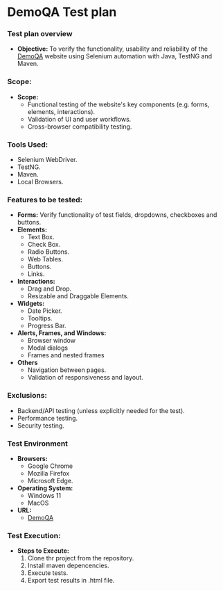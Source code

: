 # DemoQA Test plan
### Test plan overview
- **Objective:** To verify the functionality, usability and reliability of the [DemoQA](https://demoqa.com/) website using Selenium automation with Java, TestNG and Maven.
### Scope: 
- **Scope:**
  - Functional testing of the website's key components (e.g. forms, elements, interactions).
  - Validation of UI and user workflows.
  - Cross-browser compatibility testing.
 ### Tools Used:
 - Selenium WebDriver.
 - TestNG.
 - Maven.
 - Local Browsers.
### Features to be tested:
- **Forms:** Verify functionality of test fields, dropdowns, checkboxes and buttons.
- **Elements:**
  - Text Box.
  - Check Box.
  - Radio Buttons.
  - Web Tables.
  - Buttons.
  - Links.
- **Interactions:**
  - Drag and Drop.
  - Resizable and Draggable Elements.
- **Widgets:**
  - Date Picker.
  - Tooltips.
  - Progress Bar.
- **Alerts, Frames, and Windows:**
  - Browser window
  - Modal dialogs
  - Frames and nested frames
- **Others**
  - Navigation between pages.
  - Validation of responsiveness and layout.
### Exclusions:
- Backend/API testing (unless explicitly needed for the test).
- Performance testing.
- Security testing.
### Test Environment
- **Browsers:**
  - Google Chrome
  - Mozilla Firefox
  - Microsoft Edge.
- **Operating System:**
  - Windows 11
  - MacOS
- **URL:**
  -  [DemoQA](https://demoqa.com/)
### Test Execution:
- **Steps to Execute:**
  1. Clone thr project from the repository.
  2. Install maven depencencies.
  3. Execute tests.
  4. Export test results in .html file.
